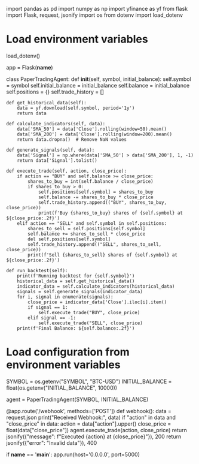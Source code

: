 import pandas as pd
import numpy as np
import yfinance as yf
from flask import Flask, request, jsonify
import os
from dotenv import load_dotenv

# Load environment variables
load_dotenv()

app = Flask(__name__)

class PaperTradingAgent:
    def __init__(self, symbol, initial_balance):
        self.symbol = symbol
        self.initial_balance = initial_balance
        self.balance = initial_balance
        self.positions = {}
        self.trade_history = []

    def get_historical_data(self):
        data = yf.download(self.symbol, period='1y')
        return data

    def calculate_indicators(self, data):
        data['SMA_50'] = data['Close'].rolling(window=50).mean()
        data['SMA_200'] = data['Close'].rolling(window=200).mean()
        return data.dropna()  # Remove NaN values

    def generate_signals(self, data):
        data['Signal'] = np.where(data['SMA_50'] > data['SMA_200'], 1, -1)
        return data['Signal'].tolist()

    def execute_trade(self, action, close_price):
        if action == "BUY" and self.balance >= close_price:
            shares_to_buy = int(self.balance / close_price)
            if shares_to_buy > 0:
                self.positions[self.symbol] = shares_to_buy
                self.balance -= shares_to_buy * close_price
                self.trade_history.append(("BUY", shares_to_buy, close_price))
                print(f'Buy {shares_to_buy} shares of {self.symbol} at ${close_price:.2f}')
        elif action == "SELL" and self.symbol in self.positions:
            shares_to_sell = self.positions[self.symbol]
            self.balance += shares_to_sell * close_price
            del self.positions[self.symbol]
            self.trade_history.append(("SELL", shares_to_sell, close_price))
            print(f'Sell {shares_to_sell} shares of {self.symbol} at ${close_price:.2f}')

    def run_backtest(self):
        print(f'Running backtest for {self.symbol}')
        historical_data = self.get_historical_data()
        indicator_data = self.calculate_indicators(historical_data)
        signals = self.generate_signals(indicator_data)
        for i, signal in enumerate(signals):
            close_price = indicator_data['Close'].iloc[i].item()
            if signal == 1:
                self.execute_trade("BUY", close_price)
            elif signal == -1:
                self.execute_trade("SELL", close_price)
        print(f'Final Balance: ${self.balance:.2f}')

# Load configuration from environment variables
SYMBOL = os.getenv("SYMBOL", "BTC-USD")
INITIAL_BALANCE = float(os.getenv("INITIAL_BALANCE", 10000))

agent = PaperTradingAgent(SYMBOL, INITIAL_BALANCE)

@app.route('/webhook', methods=['POST'])
def webhook():
    data = request.json
    print("Received Webhook:", data)
    if "action" in data and "close_price" in data:
        action = data["action"].upper()
        close_price = float(data["close_price"])
        agent.execute_trade(action, close_price)
        return jsonify({"message": f"Executed {action} at {close_price}"}), 200
    return jsonify({"error": "Invalid data"}), 400

if __name__ == '__main__':
    app.run(host='0.0.0.0', port=5000)
